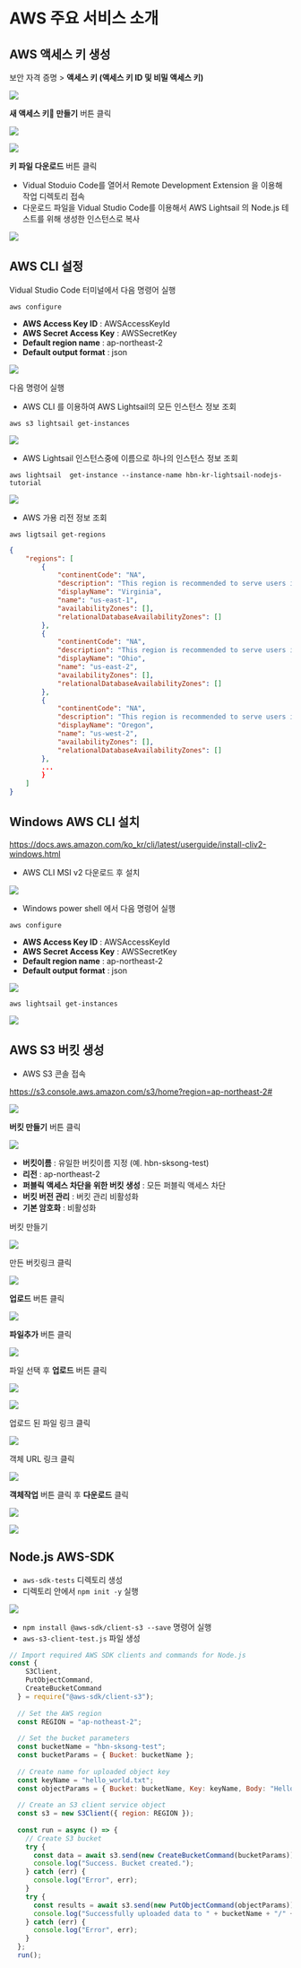 # AWS 주요 서비스 소개


## AWS 액세스 키 생성

보안 자격 증명 > **액세스 키 (액세스 키 ID 및 비밀 액세스 키)**

![](https://dbcore-assets-public.s3.ap-northeast-2.amazonaws.com/tutorials/cloud-based-web-application-development/chapter08/images/Screen%20Shot%202021-01-28%20at%205.39.10%20AM.png)

**새 액세스 키 만들기** 버튼 클릭

![](https://dbcore-assets-public.s3.ap-northeast-2.amazonaws.com/tutorials/cloud-based-web-application-development/chapter08/images/Screen%20Shot%202021-01-28%20at%205.49.19%20AM.png)

![](https://dbcore-assets-public.s3.ap-northeast-2.amazonaws.com/tutorials/cloud-based-web-application-development/chapter08/images/Screen_Shot_2021-01-28_at_5_51_03_AM.png)

**키 파일 다운로드** 버튼 클릭

* Vidual Stoduio Code를 열어서 Remote Development Extension 을 이용해 작업 디렉토리 접속
* 다운로드 파일을 Vidual Studio Code를 이용해서 AWS Lightsail 의 Node.js 테스트를 위해 생성한 인스턴스로 복사

![](https://dbcore-assets-public.s3.ap-northeast-2.amazonaws.com/tutorials/cloud-based-web-application-development/chapter08/images/Screen_Shot_2021-01-28_at_6_35_06_AM.png)

## AWS CLI 설정

Vidual Studio Code 터미널에서 다음 명령어 실행

```
aws configure 
```

* **AWS Access Key ID** : AWSAccessKeyId
* **AWS Secret Access Key** : AWSSecretKey
* **Default region name** : ap-northeast-2
* **Default output format** : json

![](https://dbcore-assets-public.s3.ap-northeast-2.amazonaws.com/tutorials/cloud-based-web-application-development/chapter08/images/Screen_Shot_2021-01-28_at_6_40_08_AM.png)

다음 명령어 실행

* AWS CLI 를 이용하여 AWS Lightsail의 모든 인스턴스 정보 조회

```
aws s3 lightsail get-instances
```

![](https://dbcore-assets-public.s3.ap-northeast-2.amazonaws.com/tutorials/cloud-based-web-application-development/chapter08/images/Screen_Shot_2021-01-28_at_6_44_50_AM.png)

* AWS Lightsail 인스턴스중에 이름으로 하나의 인스턴스 정보 조회

```
aws lightsail  get-instance --instance-name hbn-kr-lightsail-nodejs-tutorial
```

![](https://dbcore-assets-public.s3.ap-northeast-2.amazonaws.com/tutorials/cloud-based-web-application-development/chapter08/images/Screen_Shot_2021-01-28_at_6_49_10_AM.png)

* AWS 가용 리전 정보 조회

```
aws ligtsail get-regions
```

```json
{
    "regions": [
        {
            "continentCode": "NA",
            "description": "This region is recommended to serve users in the eastern United States",
            "displayName": "Virginia",
            "name": "us-east-1",
            "availabilityZones": [],
            "relationalDatabaseAvailabilityZones": []
        },
        {
            "continentCode": "NA",
            "description": "This region is recommended to serve users in the eastern United States",
            "displayName": "Ohio",
            "name": "us-east-2",
            "availabilityZones": [],
            "relationalDatabaseAvailabilityZones": []
        },
        {
            "continentCode": "NA",
            "description": "This region is recommended to serve users in the northwestern United States, Alaska, and western Canada",
            "displayName": "Oregon",
            "name": "us-west-2",
            "availabilityZones": [],
            "relationalDatabaseAvailabilityZones": []
        },
        ...
        }
    ]
}
```

## Windows AWS CLI 설치

https://docs.aws.amazon.com/ko_kr/cli/latest/userguide/install-cliv2-windows.html

* AWS CLI MSI v2 다운로드 후 설치

![](https://dbcore-assets-public.s3.ap-northeast-2.amazonaws.com/tutorials/cloud-based-web-application-development/chapter08/images/Screen%20Shot%202021-01-28%20at%207.57.10%20AM.png)

* Windows power shell 에서 다음 명령어 실행

```
aws configure
```

* **AWS Access Key ID** : AWSAccessKeyId
* **AWS Secret Access Key** : AWSSecretKey
* **Default region name** : ap-northeast-2
* **Default output format** : json

![](https://dbcore-assets-public.s3.ap-northeast-2.amazonaws.com/tutorials/cloud-based-web-application-development/chapter08/images/Screen_Shot_2021-01-28_at_8_00_47_AM.png)

```
aws lightsail get-instances
```

![](https://dbcore-assets-public.s3.ap-northeast-2.amazonaws.com/tutorials/cloud-based-web-application-development/chapter08/images/Screen_Shot_2021-01-28_at_8_03_21_AM.png)

## AWS S3 버킷 생성

* AWS S3 콘솔 접속 

https://s3.console.aws.amazon.com/s3/home?region=ap-northeast-2#

![](https://dbcore-assets-public.s3.ap-northeast-2.amazonaws.com/tutorials/cloud-based-web-application-development/chapter08/images/Screen%20Shot%202021-01-28%20at%208.08.29%20AM.png)

**버킷 만들기** 버튼 클릭

![](https://dbcore-assets-public.s3.ap-northeast-2.amazonaws.com/tutorials/cloud-based-web-application-development/chapter08/images/Screen%20Shot%202021-01-28%20at%208.12.22%20AM.png)

* **버킷이름** : 유일한 버킷이름 지정 (예. hbn-sksong-test)
* **리전** : ap-northeast-2
* **퍼블릭 액세스 차단을 위한 버킷 생성** : 모든 퍼블릭 액세스 차단
* **버킷 버전 관리** : 버킷 관리 비활성화
* **기본 암호화** : 비활성화

버킷 만들기

![](https://dbcore-assets-public.s3.ap-northeast-2.amazonaws.com/tutorials/cloud-based-web-application-development/chapter08/images/Screen%20Shot%202021-01-28%20at%208.12.59%20AM.png)

만든 버킷링크 클릭

![](https://dbcore-assets-public.s3.ap-northeast-2.amazonaws.com/tutorials/cloud-based-web-application-development/chapter08/images/Screen%20Shot%202021-01-28%20at%208.13.38%20AM.png)

**업로드** 버튼 클릭

![](https://dbcore-assets-public.s3.ap-northeast-2.amazonaws.com/tutorials/cloud-based-web-application-development/chapter08/images/Screen%20Shot%202021-01-28%20at%208.15.08%20AM.png)

**파일추가** 버튼 클릭

![](https://dbcore-assets-public.s3.ap-northeast-2.amazonaws.com/tutorials/cloud-based-web-application-development/chapter08/images/Screen%20Shot%202021-01-28%20at%208.15.56%20AM.png)


파일 선택 후 **업로드** 버튼 클릭

![](https://dbcore-assets-public.s3.ap-northeast-2.amazonaws.com/tutorials/cloud-based-web-application-development/chapter08/images/Screen%20Shot%202021-01-28%20at%208.16.08%20AM.png)

![](https://dbcore-assets-public.s3.ap-northeast-2.amazonaws.com/tutorials/cloud-based-web-application-development/chapter08/images/Screen%20Shot%202021-01-28%20at%208.17.45%20AM.png)

업로드 된 파일 링크 클릭

![](https://dbcore-assets-public.s3.ap-northeast-2.amazonaws.com/tutorials/cloud-based-web-application-development/chapter08/images/Screen%20Shot%202021-01-28%20at%208.18.21%20AM.png)

객체 URL 링크 클릭 

![](https://dbcore-assets-public.s3.ap-northeast-2.amazonaws.com/tutorials/cloud-based-web-application-development/chapter08/images/Screen%20Shot%202021-01-28%20at%208.19.29%20AM.png)

**객체작업** 버튼 클릭 후 **다운로드** 클릭

![](https://dbcore-assets-public.s3.ap-northeast-2.amazonaws.com/tutorials/cloud-based-web-application-development/chapter08/images/Screen%20Shot%202021-01-28%20at%208.20.24%20AM.png)

![](https://dbcore-assets-public.s3.ap-northeast-2.amazonaws.com/tutorials/cloud-based-web-application-development/chapter08/images/Screen%20Shot%202021-01-28%20at%208.21.10%20AM.png)

## Node.js AWS-SDK 

* `aws-sdk-tests` 디렉토리 생성
* 디렉토리 안에서 `npm init -y` 실행

![](https://dbcore-assets-public.s3.ap-northeast-2.amazonaws.com/tutorials/cloud-based-web-application-development/chapter08/images/Screen%20Shot%202021-01-28%20at%208.26.38%20AM.png)

* `npm install @aws-sdk/client-s3 --save` 명령어 실행
* `aws-s3-client-test.js` 파일 생성

```javascript
// Import required AWS SDK clients and commands for Node.js
const {
    S3Client,
    PutObjectCommand,
    CreateBucketCommand
  } = require("@aws-sdk/client-s3");
  
  // Set the AWS region
  const REGION = "ap-notheast-2"; 
  
  // Set the bucket parameters
  const bucketName = "hbn-sksong-test";
  const bucketParams = { Bucket: bucketName };
  
  // Create name for uploaded object key
  const keyName = "hello_world.txt";
  const objectParams = { Bucket: bucketName, Key: keyName, Body: "Hello World!" };
  
  // Create an S3 client service object
  const s3 = new S3Client({ region: REGION });
  
  const run = async () => {
    // Create S3 bucket
    try {
      const data = await s3.send(new CreateBucketCommand(bucketParams));
      console.log("Success. Bucket created.");
    } catch (err) {
      console.log("Error", err);
    }
    try {
      const results = await s3.send(new PutObjectCommand(objectParams));
      console.log("Successfully uploaded data to " + bucketName + "/" + keyName);
    } catch (err) {
      console.log("Error", err);
    }
  };
  run();
```  

